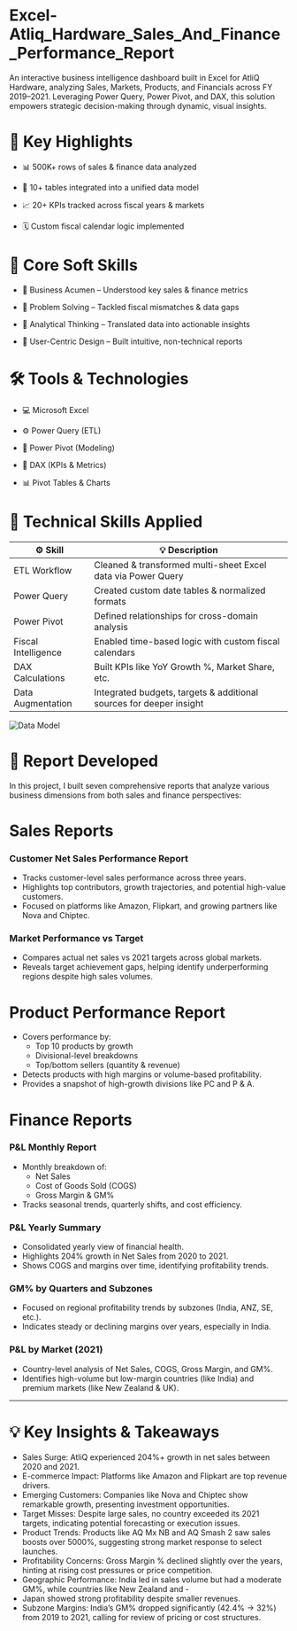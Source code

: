 # Excel-Atliq_Hardware_Sales_And_Finance_Performance_Report

An interactive business intelligence dashboard built in Excel for AtliQ Hardware, analyzing Sales, Markets, Products, and Financials across FY 2019–2021. Leveraging Power Query, Power Pivot, and DAX, this solution empowers strategic decision-making through dynamic, visual insights.

# 🌟 Key Highlights

- 📊 500K+ rows of sales & finance data analyzed

- 🔗 10+ tables integrated into a unified data model

- 📈 20+ KPIs tracked across fiscal years & markets

- 🗓️ Custom fiscal calendar logic implemented

# 🧠 Core Soft Skills

- 🧾 Business Acumen – Understood key sales & finance metrics

- 🧩 Problem Solving – Tackled fiscal mismatches & data gaps

- 🧠 Analytical Thinking – Translated data into actionable insights

- 🎯 User-Centric Design – Built intuitive, non-technical reports

# 🛠️ Tools & Technologies

- 💻 Microsoft Excel

- ⚙️ Power Query (ETL)

- 🧮 Power Pivot (Modeling)

- 🧠 DAX (KPIs & Metrics)

- 📊 Pivot Tables & Charts


# 🔧 Technical Skills Applied
| ⚙️ Skill        | 💡 Description      
|---------------------|---------------------------------------------------------------------|
| ETL Workflow        | Cleaned & transformed multi-sheet Excel data via Power Query        |
| Power Query         | Created custom date tables & normalized formats                     |
| Power Pivot         | Defined relationships for cross-domain analysis                     |
| Fiscal Intelligence | Enabled time-based logic with custom fiscal calendars               |
| DAX Calculations    | Built KPIs like YoY Growth %, Market Share, etc.                    |
| Data Augmentation   | Integrated budgets, targets & additional sources for deeper insight |

![Data Model](relationship-diagram.png)

# 🚧 Report Developed
In this project, I built seven comprehensive reports that analyze various business dimensions from both sales and finance perspectives:

# Sales Reports
### Customer Net Sales Performance Report
- Tracks customer-level sales performance across three years.
- Highlights top contributors, growth trajectories, and potential high-value customers.
- Focused on platforms like Amazon, Flipkart, and growing partners like Nova and Chiptec.
### Market Performance vs Target
- Compares actual net sales vs 2021 targets across global markets.
- Reveals target achievement gaps, helping identify underperforming regions despite high sales volumes.
# Product Performance Report
- Covers performance by:
  - Top 10 products by growth
  - Divisional-level breakdowns
  - Top/bottom sellers (quantity & revenue)
- Detects products with high margins or volume-based profitability.
- Provides a snapshot of high-growth divisions like PC and P & A.
# Finance Reports
### P&L Monthly Report
- Monthly breakdown of:
  - Net Sales
  - Cost of Goods Sold (COGS)
  - Gross Margin & GM%
- Tracks seasonal trends, quarterly shifts, and cost efficiency.
### P&L Yearly Summary
- Consolidated yearly view of financial health.
- Highlights 204% growth in Net Sales from 2020 to 2021.
- Shows COGS and margins over time, identifying profitability trends.
### GM% by Quarters and Subzones
- Focused on regional profitability trends by subzones (India, ANZ, SE, etc.).
- Indicates steady or declining margins over years, especially in India.
### P&L by Market (2021)
- Country-level analysis of Net Sales, COGS, Gross Margin, and GM%.
- Identifies high-volume but low-margin countries (like India) and premium markets (like New Zealand & UK).
---
# 💡 Key Insights & Takeaways
- Sales Surge: AtliQ experienced 204%+ growth in net sales between 2020 and 2021.
- E-commerce Impact: Platforms like Amazon and Flipkart are top revenue drivers.
- Emerging Customers: Companies like Nova and Chiptec show remarkable growth, presenting investment opportunities.
- Target Misses: Despite large sales, no country exceeded its 2021 targets, indicating potential forecasting or execution issues.
- Product Trends: Products like AQ Mx NB and AQ Smash 2 saw sales boosts over 5000%, suggesting strong market response to select launches.
- Profitability Concerns: Gross Margin % declined slightly over the years, hinting at rising cost pressures or price competition.
- Geographic Performance: India led in sales volume but had a moderate GM%, while countries like New Zealand and - 
- Japan showed strong profitability despite smaller revenues.
- Subzone Margins: India’s GM% dropped significantly (42.4% → 32%) from 2019 to 2021, calling for review of pricing or cost structures.
